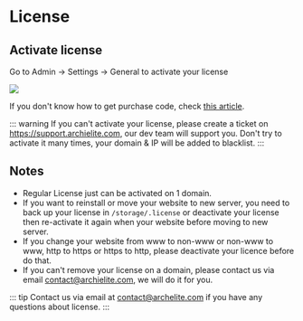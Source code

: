 # License

## Activate license

Go to Admin -> Settings -> General to activate your license

![](/images/license-page.jpg)

If you don't know how to get purchase code, check [this article](https://help.market.envato.com/hc/en-us/articles/202822600-Where-Is-My-Purchase-Code).

::: warning
If you can't activate your license, please create a ticket on https://support.archielite.com, our dev team will support you.
Don't try to activate it many times, your domain & IP will be added to blacklist.
:::

## Notes
- Regular License just can be activated on 1 domain.
- If you want to reinstall or move your website to new server, you need to back up your license in `/storage/.license` or deactivate
  your license then re-activate it again when your website before moving to new server.
- If you change your website from www to non-www or non-www to www, http to https or https to http, please deactivate your licence before do that.
- If you can't remove your license on a domain, please contact us via email contact@archielite.com, we will do it for you.

::: tip
Contact us via email at contact@archelite.com if you have any questions about license.
:::
